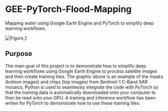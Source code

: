 # GEE-PyTorch-Flood-Mapping
Mapping water using Google Earth Engine and PyTorch to simplify deep learning workflows.

![Figure_1](https://github.com/user-attachments/assets/45093015-5009-4088-808e-425872fd7fa2)

## Purpose
The main goal of this project is to demonstrate how to simplify deep learning workflows using Google Earth Engine to 
process satellite images and then create training tiles. The graphic above is an example of the masks (bottom images) and 
chips (top images) from Sentinel-1 C-Band SAR mosaics. Python is used to seamlessly integrate the code with PyTorch so that the 
training data is automatically downloaded onto your computer to then be read onto your GPU. A training and inference workflow
has been writen for PyTorch to demonstrate how to use these training tiles. 
